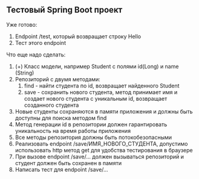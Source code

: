 ## Тестовый Spring Boot проект

Уже готово:
1. Endpoint /test, который возвращает строку Hello
2. Тест этого endpoint

Что еще надо сделать:
1. (+) Класс модели, например Student с полями id(Long) и name (String)
2. Репозиторий с двумя методами:
   1. find - найти студента по id, возвращает найденного Student
   2. save - сохранить нового студента, метод принимает имя и создает нового студента с уникальным id, возвращает созданного студента
3. Новые студенты сохраняются в памяти приложения и должны быть доступны для поиска методом find
4. Метод генерации id в репозитории должен гарантировать уникальность на время работы приложения
5. Все методы репозитория должны быть потокобезопасными
6. Реализовать endpoint /save/ИМЯ_НОВОГО_СТУДЕНТА, допустимо использовать http метод get для удобства тестирования в браузере
7. При вызове endpoint /save/... должен вызываться репозиторий и студент должен быть сохранен в памяти
8. Написать тест для endpoint /save/...
